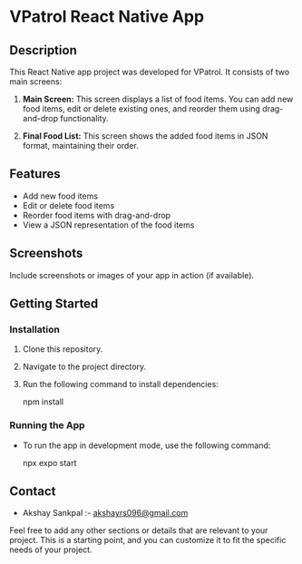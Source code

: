 # VPatrol React Native App

## Description

This React Native app project was developed for VPatrol. It consists of two main screens:

1. **Main Screen:** This screen displays a list of food items. You can add new food items, edit or delete existing ones, and reorder them using drag-and-drop functionality.

2. **Final Food List:** This screen shows the added food items in JSON format, maintaining their order.

## Features

- Add new food items
- Edit or delete food items
- Reorder food items with drag-and-drop
- View a JSON representation of the food items

## Screenshots

Include screenshots or images of your app in action (if available).

## Getting Started

### Installation

1. Clone this repository.
2. Navigate to the project directory.
3. Run the following command to install dependencies:

    npm install

### Running the App

- To run the app in development mode, use the following command:

    npx expo start

## Contact

- Akshay Sankpal :- akshayrs096@gmail.com

Feel free to add any other sections or details that are relevant to your project. This is a starting point, and you can customize it to fit the specific needs of your project.
